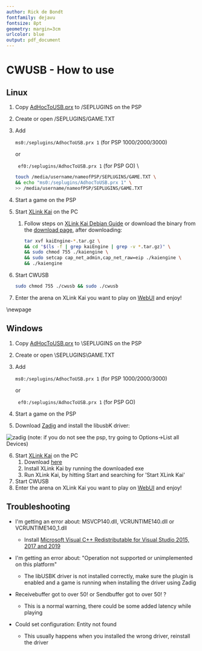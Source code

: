 ```yaml
---
author: Rick de Bondt
fontfamily: dejavu
fontsize: 8pt
geometry: margin=3cm
urlcolor: blue
output: pdf_document
---
```

# CWUSB - How to use

## Linux
1. Copy [AdHocToUSB.prx](https://github.com/plus11/adhoctousb-guide/tree/main/AdhocToUSB) to /SEPLUGINS on the PSP
2. Create or open /SEPLUGINS/GAME.TXT
3. Add 

   ```ms0:/seplugins/AdhocToUSB.prx 1``` (for PSP 1000/2000/3000) 

   or 

   ``` ef0:/seplugins/AdhocToUSB.prx 1``` (for PSP GO)
\
   ```bash
   touch /media/username/nameofPSP/SEPLUGINS/GAME.TXT \
   && echo "ms0:/seplugins/AdhocToUSB.prx 1" \
   >> /media/username/nameofPSP/SEPLUGINS/GAME.TXT
   ```

4. Start a game on the PSP
5. Start [XLink Kai](http://teamxlink.co.uk/) on the PC
    1. Follow steps on [XLink Kai Debian Guide](https://repo.teamxlink.co.uk/) or download the binary from the [download page](https://www.teamxlink.co.uk/go?c=download), after downloading: 
    
       ```bash
       tar xvf kaiEngine-*.tar.gz \
       && cd "$(ls -f | grep kaiEngine | grep -v *.tar.gz)" \
       && sudo chmod 755 ./kaiengine \
       && sudo setcap cap_net_admin,cap_net_raw=eip ./kaiengine \
       && ./kaiengine
       ```
6. Start CWUSB 
   ```bash
   sudo chmod 755 ./cwusb && sudo ./cwusb
   ```
7. Enter the arena on XLink Kai you want to play on [WebUI](http://127.0.0.1:34522/) and enjoy!

\newpage

## Windows 
1. Copy [AdHocToUSB.prx](https://github.com/plus11/adhoctousb-guide/tree/main/AdhocToUSB) to \\SEPLUGINS on the PSP
2. Create or open \\SEPLUGINS\\GAME.TXT
3. Add

   ```ms0:/seplugins/AdhocToUSB.prx 1``` (for PSP 1000/2000/3000) 

   or 

   ``` ef0:/seplugins/AdhocToUSB.prx 1``` (for PSP GO)

4. Start a game on the PSP
5. Download [Zadig](https://zadig.akeo.ie/) and install the libusbK driver:


![](zadig.png "zadig")
(note: if you do not see the psp, try going to Options->List all Devices)


6. Start [XLink Kai](http://teamxlink.co.uk/) on the PC
    1. Download [here](https://www.teamxlink.co.uk/go?c=download)
    2. Install XLink Kai by running the downloaded exe
    3. Run XLink Kai, by hitting Start and searching for 'Start XLink Kai'
7. Start CWUSB
8. Enter the arena on XLink Kai you want to play on [WebUI](http://127.0.0.1:34522/) and enjoy!

## Troubleshooting
- I'm getting an error about: MSVCP140.dll, VCRUNTIME140.dll or VCRUNTIME140_1.dll
   - Install [Microsoft Visual C++ Redistributable for Visual Studio 2015, 2017 and 2019](https://aka.ms/vs/16/release/vc_redist.x64.exe)
   
- I'm getting an error about: "Operation not supported or unimplemented on this platform"
   - The libUSBK driver is not installed correctly, make sure the plugin is enabled and a game is running when installing the driver using Zadig
   
- Receivebuffer got to over 50! or Sendbuffer got to over 50! ?
   - This is a normal warning, there could be some added latency while playing
 
- Could set configuration: Entity not found
   - This usually happens when you installed the wrong driver, reinstall the driver
